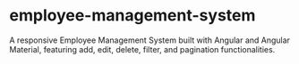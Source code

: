 # employee-management-system
A responsive Employee Management System built with Angular and Angular Material, featuring add, edit, delete, filter, and pagination functionalities.
